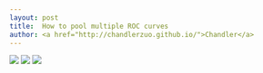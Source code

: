 ```yaml
---
layout: post
title:  How to pool multiple ROC curves
author: <a href="http://chandlerzuo.github.io/">Chandler</a>
---
```


![](https://dl.dropboxusercontent.com/u/72368739/blog/poolroc_eq1.png)
![](https://dl.dropboxusercontent.com/u/72368739/blog/poolroc_eq2.png)
![](https://dl.dropboxusercontent.com/u/72368739/blog/poolroc_eq3.png)